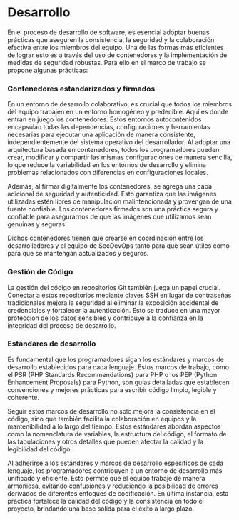 # Desarrollo

En el proceso de desarrollo de software, es esencial adoptar buenas prácticas que aseguren la consistencia, la seguridad y la colaboración efectiva entre los miembros del equipo. Una de las formas más eficientes de lograr esto es a través del uso de contenedores y la implementación de medidas de seguridad robustas. Para ello en el marco de trabajo se propone algunas prácticas:

### **Contenedores estandarizados y firmados**

En un entorno de desarrollo colaborativo, es crucial que todos los miembros del equipo trabajen en un entorno homogéneo y predecible. Aquí es donde entran en juego los contenedores. Estos entornos autocontenidos encapsulan todas las dependencias, configuraciones y herramientas necesarias para ejecutar una aplicación de manera consistente, independientemente del sistema operativo del desarrollador. Al adoptar una arquitectura basada en contenedores, todos los programadores pueden crear, modificar y compartir las mismas configuraciones de manera sencilla, lo que reduce la variabilidad en los entornos de desarrollo y elimina problemas relacionados con diferencias en configuraciones locales.

Además, al firmar digitalmente los contenedores, se agrega una capa adicional de seguridad y autenticidad. Esto garantiza que las imágenes utilizadas estén libres de manipulación malintencionada y provengan de una fuente confiable. Los contenedores firmados son una práctica segura y confiable para asegurarnos de que las imágenes que utilizamos sean genuinas y seguras.

Dichos contenedores tienen que crearse en coordinación entre los desarrolladores y el equipo de SecDevOps tanto para que sean útiles como para que se mantengan actualizados y seguros.

### **Gestión de Código**

La gestión del código en repositorios Git también juega un papel crucial. Conectar a estos repositorios mediante claves SSH en lugar de contraseñas tradicionales mejora la seguridad al eliminar la exposición accidental de credenciales y fortalecer la autenticación. Esto se traduce en una mayor protección de los datos sensibles y contribuye a la confianza en la integridad del proceso de desarrollo.

### Estándares de desarrollo

Es fundamental que los programadores sigan los estándares y marcos de desarrollo establecidos para cada lenguaje. Estos marcos de trabajo, como el PSR (PHP Standards Recommendations) para PHP o los PEP (Python Enhancement Proposals) para Python, son guías detalladas que establecen convenciones y mejores prácticas para escribir código limpio, legible y coherente.

Seguir estos marcos de desarrollo no solo mejora la consistencia en el código, sino que también facilita la colaboración en equipos y la mantenibilidad a lo largo del tiempo. Estos estándares abordan aspectos como la nomenclatura de variables, la estructura del código, el formato de las tabulaciones y otros detalles que pueden afectar la calidad y la legibilidad del código.

Al adherirse a los estándares y marcos de desarrollo específicos de cada lenguaje, los programadores contribuyen a un entorno de desarrollo más unificado y eficiente. Esto permite que el equipo trabaje de manera armoniosa, evitando confusiones y reduciendo la posibilidad de errores derivados de diferentes enfoques de codificación. En última instancia, esta práctica fortalece la calidad del código y la consistencia en todo el proyecto, brindando una base sólida para el éxito a largo plazo.
